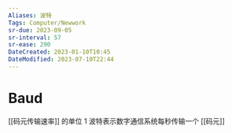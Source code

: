 ```yaml
---
Aliases: 波特
Tags: Computer/Newwork
sr-due: 2023-09-05
sr-interval: 57
sr-ease: 290
DateCreated: 2023-01-10T10:45
DateModified: 2023-07-10T22:44
---
```

# Baud

[[码元传输速率]] 的单位
1 波特表示数字通信系统每秒传输一个 [[码元]]

